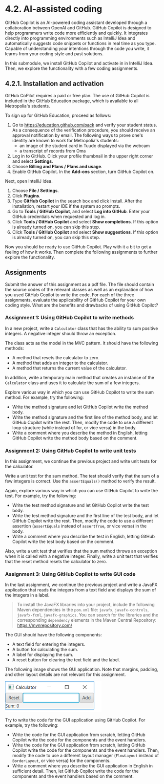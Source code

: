 # 4.2. AI-assisted coding

GitHub Copilot is an AI-powered coding assistant developed through a collaboration between OpenAI and GitHub.
GitHub Copilot is designed to help programmers write code more efficiently and quickly. It integrates directly into programming environments such as IntelliJ Idea and automatically suggests code snippets or functions in real time as you type. Capable of understanding your intentions through the code you write, it learns from your coding style and past solutions.

In this submodule, we install GitHub Copilot and activate in in IntelliJ Idea. Then, we explore the functionality with a few coding assignments.

## 4.2.1. Installation and activation

GitHub CoPilot requires a paid or free plan. The use of GitHub Copilot is included in the GitHub Education package, which is available to all Metropolia's students.

To sign up for GitHub Education, proceed as follows:

1. Go to https://education.github.com/pack and verify your student status.
As a consequence of the verification procedure, you should receive an approval notification by email. The following ways to prove one's identity are known to work for Metropolia's students:
   - an image of the student card in Tuudo displayed via the webcam
   - a transcript of records from Oma
2. Log in to GitHub. Click your profile thumbnail in the upper right corner and select **Settings**.
3. Choose **Billing and Plans / Plans and usage**.
4. Enable GitHub Copilot. In the **Add-ons** section, turn GitHub Copilot on.

Next, open IntelliJ Idea.
1. Choose **File / Settings**.
2. Click **Plugins**.
3. Type **GitHub Copilot** in the search box and click Install. After the installation, restart your IDE if the system so prompts.
4. Go to **Tools / GitHub Copilot**, and select **Log into GitHub**. Enter your GitHub credentials when requested and log in.
5. Click **Tools  / GitHub Copilot** and select **Show completions**. If this option is already turned on, you can skip this step.
6. Click **Tools  / GitHub Copilot** and select **Show suggestions**. If this option is already turned on, you can skip this step.

Now you should be ready to use GitHub Copilot. Play with it a bit to get a feeling of how it works. Then complete the following assignments to further explore the functionality.

## Assignments

Submit the answer of this assignment as a pdf file. The file should contain the source codes of the relevant classes as well as an explanation of how you used GitHub Copilot to write the code. For each of the three assignments, evaluate the applicability of GitHub Copilot for your own coding style. What are the benefits and drawbacks of using GitHub Copilot?

### Assignment 1: Using GitHub Copilot to write methods

In a new project, write a `Calculator` class that has the ability to sum positive integers. A negative integer should throw an exception.

The class acts as the model in the MVC pattern. It should have the following methods:
- A method that resets the calculator to zero.
- A method that adds an integer to the calculator.
- A method that returns the current value of the calculator.

In addition, write a temporary main method that creates an instance of the `Calculator` class and uses it to calculate the sum of a few integers.

Explore various way in which you can use GitHub Copilot to write the sum method. For example, try the following:

- Write the method signature and let GitHub Copilot write the method body.
- Write the method signature and the first line of the method body, and let GitHub Copilot write the rest. Then, modify the code to use a different loop structure (while instead of for, or vice versa) in the body.
- Write a comment where you describe the method in English, letting GitHub Copilot write the method body based on the comment.

### Assignment 2: Using GitHub Copilot to write unit tests

In this assignment, we continue the previous project and write unit tests for the calculator.

Write a unit test for the sum method. The test should verify that the sum of a few integers is correct. Use the `assertEquals()` method to verify the result.

Again, explore various way in which you can use GitHub Copilot to write the test. For example, try the following:

- Write the test method signature and let GitHub Copilot write the test body.
- Write the test method signature and the first line of the test body, and let GitHub Copilot write the rest. Then, modify the code to use a different assertion (`assertEquals` instead of `assertTrue`, or vice versa) in the body.
- Write a comment where you describe the test in English, letting GitHub Copilot write the test body based on the comment.

Also, write a unit test that verifies that the sum method throws an exception when it is called with a negative integer.
Finally, write a unit test that verifies that the reset method resets the calculator to zero.

### Assignment 3: Using GitHub Copilot to write GUI code

In the last assignment, we continue the previous project and write a JavaFX application that reads the integers from a text field and displays the sum of the integers in a label.

> To install the JavaFX libraries into your project, include the following Maven dependencies in the `pom.xml` file:
> `javafx`, `javafx-controls`, `javafx-fxml`, `javafx-graphics`.
> You can search for the libraries and the corresponding `dependency` elements in the Maven Central Repository: https://mvnrepository.com/

The GUI should have the following components:

- A text field for entering the integers.
- A button for calculating the sum.
- A label for displaying the sum.
- A reset button for clearing the text field and the label.

The following image shows the GUI application. Note that margins, padding, and other layout details are not relevant for this assignment.

![GUI application](images/calculator_ui.png)

Try to write the code for the GUI application using GitHub Copilot. For example, try the following:

- Write the code for the GUI application from scratch, letting GitHub Copilot write the code for the components and the event handlers.
- Write the code for the GUI application from scratch, letting GitHub Copilot write the code for the components and the event handlers. Then, modify the code to use a different layout manager (`FlowLayout` instead of `BorderLayout`, or vice versa) for the components.
- Write a comment where you describe the GUI application in English in sufficient detail. Then, let GitHub Copilot write the code for the components and the event handlers based on the comment.




